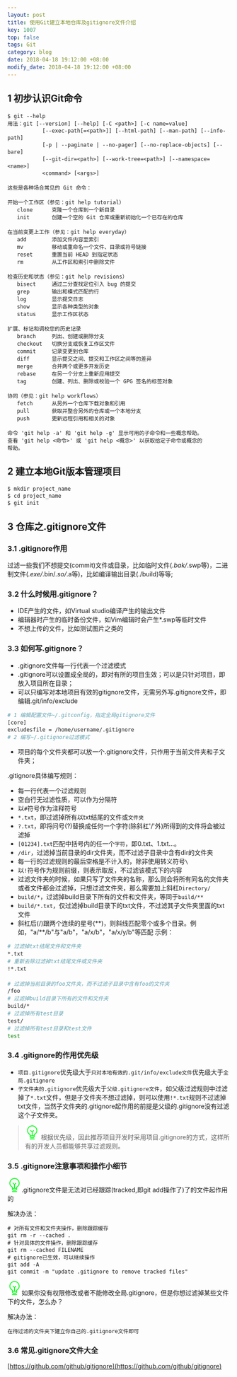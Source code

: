 ```yaml
---
layout: post
title: 使用Git建立本地仓库及gitignore文件介绍
key: 1007
top: false
tags: Git
category: blog
date: 2018-04-18 19:12:00 +08:00
modify_date: 2018-04-18 19:12:00 +08:00
---
```


## 1 初步认识Git命令

```
$ git --help
用法：git [--version] [--help] [-C <path>] [-c name=value]
           [--exec-path[=<path>]] [--html-path] [--man-path] [--info-path]
           [-p | --paginate | --no-pager] [--no-replace-objects] [--bare]
           [--git-dir=<path>] [--work-tree=<path>] [--namespace=<name>]
           <command> [<args>]

这些是各种场合常见的 Git 命令：

开始一个工作区（参见：git help tutorial）
   clone      克隆一个仓库到一个新目录
   init       创建一个空的 Git 仓库或重新初始化一个已存在的仓库

在当前变更上工作（参见：git help everyday）
   add        添加文件内容至索引
   mv         移动或重命名一个文件、目录或符号链接
   reset      重置当前 HEAD 到指定状态
   rm         从工作区和索引中删除文件

检查历史和状态（参见：git help revisions）
   bisect     通过二分查找定位引入 bug 的提交
   grep       输出和模式匹配的行
   log        显示提交日志
   show       显示各种类型的对象
   status     显示工作区状态

扩展、标记和调校您的历史记录
   branch     列出、创建或删除分支
   checkout   切换分支或恢复工作区文件
   commit     记录变更到仓库
   diff       显示提交之间、提交和工作区之间等的差异
   merge      合并两个或更多开发历史
   rebase     在另一个分支上重新应用提交
   tag        创建、列出、删除或校验一个 GPG 签名的标签对象

协同（参见：git help workflows）
   fetch      从另外一个仓库下载对象和引用
   pull       获取并整合另外的仓库或一个本地分支
   push       更新远程引用和相关的对象

命令 'git help -a' 和 'git help -g' 显示可用的子命令和一些概念帮助。
查看 'git help <命令>' 或 'git help <概念>' 以获取给定子命令或概念的
帮助。

```

## 2 建立本地Git版本管理项目

```
$ mkdir project_name
$ cd project_name
$ git init
```

## 3 仓库之.gitignore文件

### 3.1 .gitignore作用

过滤一些我们不想提交(commit)文件或目录，比如临时文件(*.bak/*.swp等)，二进制文件(*.exe/*.bin/*.so/*.a等)，比如编译输出目录(./build)等等;


### 3.2 什么时候用.gitignore？

- IDE产生的文件，如Virtual studio编译产生的输出文件
- 编辑器时产生的临时备份文件，如Vim编辑时会产生*.swp等临时文件
- 不想上传的文件，比如测试图片之类的

### 3.3 如何写.gitignore？

- .gitignore文件每一行代表一个过滤模式
- .gitignore可以设置成全局的，即对有所的项目生效；可以是只针对项目，即放入项目所在目录；
- 可以只编写对本地项目有效的gitignore文件，无需另外写.gitignore文件，即编辑.git/info/exclude
```bash
# 1 编辑配置文件~/.gitconfig，指定全局gitignore文件
[core]
excludesfile = /home/username/.gitignore
# 2 编写~/.gitignore过滤模式
```
- 项目的每个文件夹都可以放一个.gitignore文件，只作用于当前文件夹和子文件夹；

.gitignore具体编写规则：

- 每一行代表一个过滤规则
- 空白行无过滤性质，可以作为分隔符
- 以`#`符号作为注释符号
- `*.txt`，即过滤掉所有以txt结尾的文件或`文件夹`
- `?.txt`，即将问号(?)替换成任何一个字符(除斜杠'/'外)所得到的文件将会被过滤掉
- `[01234].txt`匹配中括号内的任一个`字符`，即0.txt、1.txt...。
- `/dir`，过滤掉当前目录的dir文件夹，而不过滤子目录中含有dir的文件夹
- 每一行的过滤规则的最后空格是不计入的，除非使用转义符号`\`
- 以`!`符号作为规则前缀，则表示取反，不过滤该模式下的内容
- 过滤文件夹的时候，如果只写了文件夹的名称，那么则会将所有同名的文件夹或者文件都会过滤掉，只想过滤文件夹，那么需要加上斜杠`Directory/`
- `build/*`，过滤掉build目录下所有的文件和文件夹，等同于`build/**`
- `build/*.txt`，仅过滤掉build目录下的txt文件，不过滤其子文件夹里面的txt文件
- 斜杠后(/)跟两个连续的星号(\*\*)，则斜线匹配零个或多个目录。例如，"a/\*\*/b"与"a/b"，"a/x/b"，"a/x/y/b"等匹配
示例：

```bash
# 过滤掉txt结尾文件和文件夹
*.txt
# 重新去除过滤掉txt结尾文件或文件夹
!*.txt

# 过滤掉当前目录的foo文件夹，而不过滤子目录中含有foo的文件夹
/foo
# 过滤掉build目录下所有的文件和文件夹
build/*
# 过滤掉所有test目录
test/
# 过滤掉所有test目录和test文件
test
```

### 3.4 .gitignore的作用优先级

- `项目.gitignore`优先级大于`只对本地有效的.git/info/exclude文件`优先级大于`全局.gitignore`
- `子文件夹的.gitignore`优先级大于`父级.gitignore文件`，如父级过滤规则中过滤掉了`*.txt`文件，但是子文件夹不想过滤掉，则可以使用`!*.txt`规则不过滤掉txt文件，当然子文件夹的.gitignore起作用的前提是父级的.gitignore没有过滤这个子文件夹。

> ![注意](https://github.com/yicm/Images/blob/master/common/tip_32.png?raw=true) 根据优先级，因此推荐项目开发时采用项目.gitignore的方式，这样所有的开发人员都能够共享过滤规则。

### 3.5 .gitignore注意事项和操作小细节

![注意](https://github.com/yicm/Images/blob/master/common/tip_32.png?raw=true).gitignore文件是无法对已经跟踪(tracked,即git add操作了)了的文件起作用的

解决办法： 

```
# 对所有文件和文件夹操作，删除跟踪缓存
git rm -r --cached .
# 针对具体的文件操作，删除跟踪缓存
git rm --cached FILENAME
# gitignore已生效，可以继续操作
git add -A
git commit -m "update .gitignore to remove tracked files"
```

![注意](https://github.com/yicm/Images/blob/master/common/tip_32.png?raw=true)如果你没有权限修改或者不能修改全局.gitignore，但是你想过滤掉某些文件下的文件，怎么办？

解决办法：
```
在待过滤的文件夹下建立你自己的.gitignore文件即可
```
### 3.6 常见.gitignore文件大全

[https://github.com/github/gitignore](https://github.com/github/gitignore)
